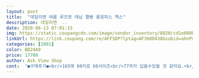 ```yaml
---
layout: post 
title:  "데일리앤 여름 루즈핏 데님 멜빵 롱원피스 첵스" 
description: 데일리앤  ..
date: 2020-06-13 07:01:13 
img: https://static.coupangcdn.com/image/vendor_inventory/8820/cd1e080ba927a0d3af1cf32bd390a7d3c1fce8b3ebcdcd41b179066c956c.jpg 
linkUrl: https://link.coupang.com/re/AFFSDP?lptag=AF3600438&subid=ahnPublicAsk&pageKey=1579526441&itemId=2700517903&vendorItemId=70690861101&traceid=V0-113-4f3e36cb0fe2b9a8 
categories: [1001] 
color: BD24A9 
price: 17700 
author: Ask View Shop 
cont:  "●구매후기●<br/>165에 60키로 66사이즈<br/>77까지 입을수있을 것 같아요.<br/><br/>88아니고 77까지 커버하지 않을까 싶어요.<br/><br/>기장길이도 만족스럽네요<br/>두껍지도 않고 색감도 좋고<br/>모델핏 길이랑 똑같고<br/>모델핏과는 많이 다르지만<br/>배송날짜보다 하루 일찍 도착!<br/>사업번창 하셨으면 좋겠습니다^^<br/>상품품질이 다 좋으네요<br/>색은 잘 나왔고 스판기는 거의 없어서 밑단은 풀렀어요.<br/><br/>스판기없는 청은 빨아서 자연스레 올풀린 단이 제눈엔 더 자연스럽고 예쁘니까요.<br/> 편안한 스타일이라 더더욱.<br/><br/>아무래도 청재질이다보니 신축성이 없어서<br/>앳지있는 옆트임으로 시원하고<br/>어설픈 바느질보단 그게 나을 거라 생각해서.<br/><br/>어지간히 다 맞겠어요.<br/> 큼직허니.<br/><br/>우짜다가 데일리앤에서 세벌구매했는데<br/>이쁜옷 잘 입을수 있게요ㅋㅋ<br/>전체적으로 단순한 디자인에 원단은 꽤 좋아 가성비에 별5개줍니다.<br/> 너무 무거운 오버롤도 지치는데 오버롤의 뷔스에 버젼같아요.<br/> 괜찮네요.<br/><br/>통통한 체형도 커버(?)되는듯 하고<br/>편하게 잘 맞아요.<br/><br/>평소에 생각했던 디자인에<br/>핏의 예쁨과는 별개로.<br/><br/>" 
---
```

